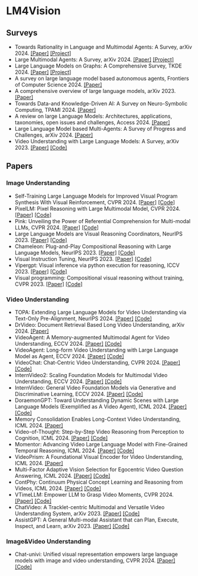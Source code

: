 # LM4Vision

## Surveys
+ Towards Rationality in Language and Multimodal Agents: A Survey, arXiv 2024. [[Paper]](https://arxiv.org/pdf/2406.00252) [[Project]](https://github.com/bowen-upenn/Agent_Rationality)
+ Large Multimodal Agents: A Survey, arXiv 2024. [[Paper]](https://arxiv.org/pdf/2402.15116) [[Project]](https://github.com/jun0wanan/awesome-large-multimodal-agents)
+ Large Language Models on Graphs: A Comprehensive Survey, TKDE 2024. [[Paper]](https://ieeexplore.ieee.org/stamp/stamp.jsp?arnumber=10697304&casa_token=naDG0JEQSlwAAAAA:0oLETJgnMk59KDDZy4vVH5uK7-MuLn0y-mJ9ZPqZBu1d1TqRU6sfXImNn5OZ9c6WzL8egHrBoPgt) [[Project]](https://github.com/PeterGriffinJin/Awesome-Language-Model-on-Graphs)
+ A survey on large language model based autonomous agents, Frontiers of Computer Science 2024. [[Paper]](https://link.springer.com/content/pdf/10.1007/s11704-024-40231-1.pdf)
+ A comprehensive overview of large language models, arXiv 2023. [[Paper]](https://arxiv.org/pdf/2307.06435)
+ Towards Data-and Knowledge-Driven AI: A Survey on Neuro-Symbolic Computing, TPAMI 2024. [[Paper]](https://ieeexplore.ieee.org/stamp/stamp.jsp?arnumber=10721277&casa_token=_uyrw_egIvoAAAAA:j2nu6aF-UeP9b93aQppDGlucteehGyN-ow0B0O8YRuOMVIIAOzENJmevPBeluy956pesmFzN_Q&tag=1)
+ A review on large Language Models: Architectures, applications, taxonomies, open issues and challenges, Access 2024. [[Paper]](https://ieeexplore.ieee.org/stamp/stamp.jsp?arnumber=10433480)
+ Large Language Model based Multi-Agents: A Survey of Progress and Challenges, arXiv 2024. [[Paper]](https://arxiv.org/pdf/2402.01680)
+ Video Understanding with Large Language Models: A Survey, arXiv 2023. [[Paper]](https://arxiv.org/pdf/2312.17432) [[Code]](https://github.com/yunlong10/Awesome-LLMs-for-Video-Understanding)
## Papers
### Image Understanding
+ Self-Training Large Language Models for Improved Visual Program Synthesis With Visual Reinforcement, CVPR 2024. [[Paper]](https://openaccess.thecvf.com/content/CVPR2024/papers/Khan_Self-Training_Large_Language_Models_for_Improved_Visual_Program_Synthesis_With_CVPR_2024_paper.pdf) [[Code]](https://zaidkhan.me/ViReP/)
+ PixelLM: Pixel Reasoning with Large Multimodal Model, CVPR 2024. [[Paper]](https://openaccess.thecvf.com/content/CVPR2024/papers/Ren_PixelLM_Pixel_Reasoning_with_Large_Multimodal_Model_CVPR_2024_paper.pdf) [[Code]](https://pixellm.github.io/)
+ Pink: Unveiling the Power of Referential Comprehension for Multi-modal LLMs, CVPR 2024. [[Paper]](https://openaccess.thecvf.com/content/CVPR2024/papers/Xuan_Pink_Unveiling_the_Power_of_Referential_Comprehension_for_Multi-modal_LLMs_CVPR_2024_paper.pdf) [[Code]](https://github.com/SY-Xuan/Pink)
+ Large Language Models are Visual Reasoning Coordinators, NeurIPS 2023. [[Paper]](https://proceedings.neurips.cc/paper_files/paper/2023/file/ddfe6bae7b869e819f842753009b94ad-Paper-Conference.pdf) [[Code]](https://github.com/cliangyu/Cola)
+ Chameleon: Plug-and-Play Compositional Reasoning with Large Language Models, NeurIPS 2023. [[Paper]](https://proceedings.neurips.cc/paper_files/paper/2023/file/871ed095b734818cfba48db6aeb25a62-Paper-Conference.pdf) [[Code]](https://chameleon-llm.github.io/)
+ Visual Instruction Tuning, NeurIPS 2023. [[Paper]](https://proceedings.neurips.cc/paper_files/paper/2023/file/6dcf277ea32ce3288914faf369fe6de0-Paper-Conference.pdf) [[Code]](https://llava-vl.github.io/)
+ Vipergpt: Visual inference via python execution for reasoning, ICCV 2023. [[Paper]](https://openaccess.thecvf.com/content/ICCV2023/papers/Suris_ViperGPT_Visual_Inference_via_Python_Execution_for_Reasoning_ICCV_2023_paper.pdf)  [[Code]](https://github.com/cvlab-columbia/viper)
+ Visual programming: Compositional visual reasoning without training, CVPR 2023. [[Paper]](https://openaccess.thecvf.com/content/CVPR2023/papers/Gupta_Visual_Programming_Compositional_Visual_Reasoning_Without_Training_CVPR_2023_paper.pdf) [[Code]](https://prior.allenai.org/projects/visprog)
### Video Understanding
+ TOPA: Extending Large Language Models for Video Understanding via Text-Only Pre-Alignment, NeurIPS 2024. [[Paper]](https://openreview.net/forum?id=5NMbQPY7Bn) [[Code]](https://github.com/dhg-wei/TOPA)
+ DrVideo: Document Retrieval Based Long Video Understanding, arXiv 2024. [[Paper]](https://arxiv.org/pdf/2406.12846) 
+ VideoAgent: A Memory-augmented Multimodal Agent for Video Understanding, ECCV 2024. [[Paper]](https://arxiv.org/pdf/2403.11481) [[Code]](https://videoagent.github.io/)
+ VideoAgent: Long-form Video Understanding with Large Language Model as Agent, ECCV 2024. [[Paper]](https://arxiv.org/pdf/2403.10517) [[Code]](https://github.com/wxh1996/VideoAgent)
+ VideoChat: Chat-Centric Video Understanding, CVPR 2024. [[Paper]](https://arxiv.org/pdf/2305.06355) [[Code]](https://github.com/OpenGVLab/Ask-Anything)
+ InternVideo2: Scaling Foundation Models for Multimodal Video Understanding, ECCV 2024. [[Paper]](https://arxiv.org/pdf/2403.15377) [[Code]](https://github.com/OpenGVLab/InternVideo/tree/main/InternVideo2)
+ InternVideo: General Video Foundation Models via Generative and Discriminative Learning, ECCV 2024. [[Paper]](https://arxiv.org/pdf/2212.03191) [[Code]](https://github.com/OpenGVLab/InternVideo)
+ DoraemonGPT: Toward Understanding Dynamic Scenes with Large Language Models (Exemplified as A Video Agent), ICML 2024. [[Paper]](https://arxiv.org/pdf/2401.08392) [[Code]](https://github.com/z-x-yang/DoraemonGPT)
+ Memory Consolidation Enables Long-Context Video Understanding, ICML 2024. [[Paper]](https://raw.githubusercontent.com/mlresearch/v235/main/assets/balazevic24a/balazevic24a.pdf)
+ Video-of-Thought: Step-by-Step Video Reasoning from Perception to Cognition, ICML 2024. [[Paper]](https://raw.githubusercontent.com/mlresearch/v235/main/assets/fei24a/fei24a.pdf) [[Code]](https://haofei.vip/VoT/)
+ Momentor: Advancing Video Large Language Model with Fine-Grained Temporal Reasoning, ICML 2024. [[Paper]](https://raw.githubusercontent.com/mlresearch/v235/main/assets/qian24a/qian24a.pdf) [[Code]](https://github.com/DCDmllm/Momentor)
+ VideoPrism: A Foundational Visual Encoder for Video Understanding, ICML 2024. [[Paper]](https://raw.githubusercontent.com/mlresearch/v235/main/assets/zhao24f/zhao24f.pdf)
+ Multi-Factor Adaptive Vision Selection for Egocentric Video Question Answering, ICML 2024. [[Paper]](https://raw.githubusercontent.com/mlresearch/v235/main/assets/zhang24aj/zhang24aj.pdf) [[Code]](https://github.com/Hyu-Zhang/EgoVideoQA)
+ ContPhy: Continuum Physical Concept Learning and Reasoning from Videos, ICML 2024. [[Paper]](https://raw.githubusercontent.com/mlresearch/v235/main/assets/zheng24l/zheng24l.pdf) [[Code]](https://physical-reasoning-project.github.io/)
+ VTimeLLM: Empower LLM to Grasp Video Moments, CVPR 2024. [[Paper]](https://openaccess.thecvf.com/content/CVPR2024/papers/Huang_VTimeLLM_Empower_LLM_to_Grasp_Video_Moments_CVPR_2024_paper.pdf) [[Code]](https://github.com/huangb23/VTimeLLM)
+ ChatVideo: A Tracklet-centric Multimodal and Versatile Video Understanding System, arXiv 2023. [[Paper]](https://arxiv.org/pdf/2304.14407) [[Code]](https://www.wangjunke.info/ChatVideo/)
+ AssistGPT: A General Multi-modal Assistant that can Plan, Execute, Inspect, and Learn, arXiv 2023. [[Paper]](https://arxiv.org/pdf/2306.08640) [[Code]](https://github.com/showlab/assistgpt)
### Image&Video Understanding
+ Chat-univi: Unified visual representation empowers large language models with image and video understanding, CVPR 2024. [[Paper]](https://openaccess.thecvf.com/content/CVPR2024/papers/Jin_Chat-UniVi_Unified_Visual_Representation_Empowers_Large_Language_Models_with_Image_CVPR_2024_paper.pdf) [[Code]](https://github.com/PKU-YuanGroup/Chat-UniVi)

